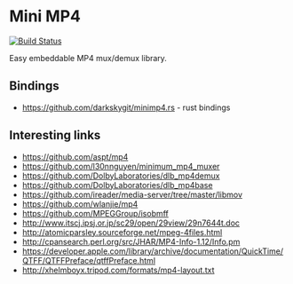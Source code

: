 Mini MP4
==========

[![Build Status](https://travis-ci.org/lieff/minimp4.svg)](https://travis-ci.org/lieff/minimp4)

Easy embeddable MP4 mux/demux library.

## Bindings

 * https://github.com/darkskygit/minimp4.rs - rust bindings

## Interesting links

 * https://github.com/aspt/mp4
 * https://github.com/l30nnguyen/minimum_mp4_muxer
 * https://github.com/DolbyLaboratories/dlb_mp4demux
 * https://github.com/DolbyLaboratories/dlb_mp4base
 * https://github.com/ireader/media-server/tree/master/libmov
 * https://github.com/wlanjie/mp4
 * https://github.com/MPEGGroup/isobmff
 * http://www.itscj.ipsj.or.jp/sc29/open/29view/29n7644t.doc
 * http://atomicparsley.sourceforge.net/mpeg-4files.html
 * http://cpansearch.perl.org/src/JHAR/MP4-Info-1.12/Info.pm
 * https://developer.apple.com/library/archive/documentation/QuickTime/QTFF/QTFFPreface/qtffPreface.html
 * http://xhelmboyx.tripod.com/formats/mp4-layout.txt

